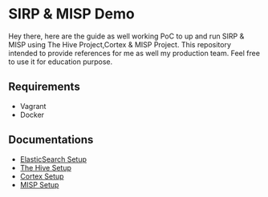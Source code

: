 # SIRP & MISP Demo
Hey there, here are the guide as well working PoC to up and run SIRP & MISP using The Hive Project,Cortex & MISP Project.
This repository intended to provide references for me as well my production team. Feel free to use it for education purpose.

## Requirements
* Vagrant
* Docker

## Documentations
* [ElasticSearch Setup]()
* [The Hive Setup](https://github.com/malikperang/sirp_misp_demo/blob/master/thehive-vagrant/INSTALLATION.md)
* [Cortex Setup](https://github.com/malikperang/sirp_misp_demo/blob/master/cortex-vagrant/INSTALLATION.md)
* [MISP Setup](https://github.com/malikperang/sirp_misp_demo/blob/master/misp-vagrant/INSTALLATION.md)



